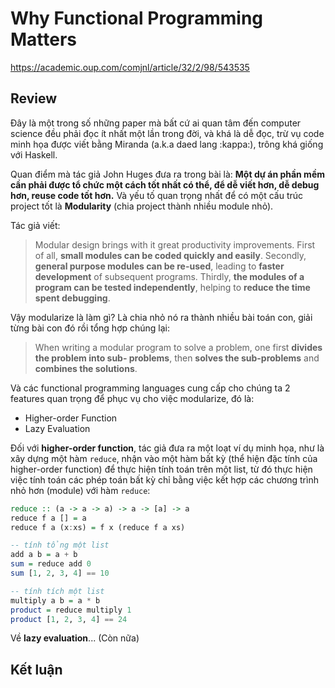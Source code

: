 Why Functional Programming Matters
===

https://academic.oup.com/comjnl/article/32/2/98/543535

## Review

Đây là một trong số những paper mà bất cứ ai quan tâm đến computer science đều phải đọc ít nhất một lần trong đời, và khá là dễ đọc, trừ vụ code minh họa được viết bằng Miranda (a.k.a daed lang :kappa:), trông khá giống với Haskell.

Quan điểm mà tác giả John Huges đưa ra trong bài là: **Một dự án phần mềm cần phải được tổ chức một cách tốt nhất có thể, để dễ viết hơn, dễ debug hơn, reuse code tốt hơn.** Và yếu tố quan trọng nhất để có một cấu trúc project tốt là **Modularity** (chia project thành nhiều module nhỏ).

Tác giả viết:

> Modular design brings with it great productivity improvements. First of all, **small modules can be coded quickly and easily**. Secondly, **general purpose modules can be re-used**, leading to **faster development** of subsequent programs. Thirdly, **the modules of a program can be tested independently**, helping to **reduce the time spent debugging**.

Vậy modularize là làm gì? Là chia nhỏ nó ra thành nhiều bài toán con, giải từng bài con đó rồi tổng hợp chúng lại:

> When writing a modular program to solve a problem, one first **divides the problem into sub- problems**, then **solves the sub-problems** and **combines the solutions**.

Và các functional programming languages cung cấp cho chúng ta 2 features quan trọng để phục vụ cho việc modularize, đó là:

- Higher-order Function
- Lazy Evaluation

Đối với **higher-order function**, tác giả đưa ra một loạt ví dụ minh họa, như là xây dựng một hàm `reduce`, nhận vào một hàm bất kỳ (thể hiện đặc tính của higher-order function) để thực hiện tính toán trên một list, từ đó thực hiện việc tính toán các phép toán bất kỳ chỉ bằng việc kết hợp các chương trình nhỏ hơn (module) với hàm `reduce`:

```haskell
reduce :: (a -> a -> a) -> a -> [a] -> a
reduce f a [] = a
reduce f a (x:xs) = f x (reduce f a xs)

-- tính tổng một list
add a b = a + b
sum = reduce add 0
sum [1, 2, 3, 4] == 10

-- tính tích một list
multiply a b = a * b
product = reduce multiply 1
product [1, 2, 3, 4] == 24
```

Về **lazy evaluation**...
(Còn nữa)

## Kết luận
